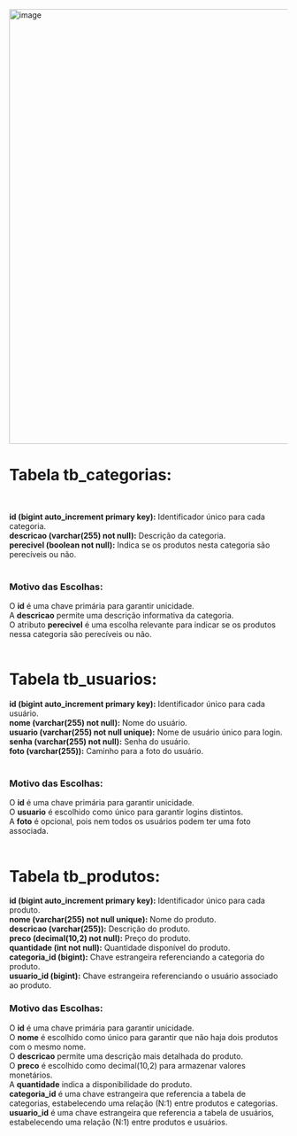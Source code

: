 <img width="785" alt="image" src="https://github.com/Generation-ecoFamily/banco-de-dados/assets/105950444/0925fde8-43db-411f-869d-f07b4db63f7b">

<h1>Tabela tb_categorias: </h1>
</br>

**id (bigint auto_increment primary key):** Identificador único para cada categoria.
</br>
**descricao (varchar(255) not null):** Descrição da categoria.
</br>
**perecivel (boolean not null):** Indica se os produtos nesta categoria são perecíveis ou não.
</br>
</br>

<h3>Motivo das Escolhas:</h3>

O **id** é uma chave primária para garantir unicidade.
</br>
A **descricao** permite uma descrição informativa da categoria.
</br>
O atributo **perecivel** é uma escolha relevante para indicar se os produtos nessa categoria são perecíveis ou não.
</br>
</br>

<h1>Tabela tb_usuarios: </h1>

**id (bigint auto_increment primary key):** Identificador único para cada usuário.
</br>
**nome (varchar(255) not null):** Nome do usuário.
</br>
**usuario (varchar(255) not null unique):** Nome de usuário único para login.
</br>
**senha (varchar(255) not null):** Senha do usuário.
</br>
**foto (varchar(255)):** Caminho para a foto do usuário.
</br>
</br>
<h3> Motivo das Escolhas: </h3>

O **id** é uma chave primária para garantir unicidade.
</br>
O **usuario** é escolhido como único para garantir logins distintos.
</br>
A **foto** é opcional, pois nem todos os usuários podem ter uma foto associada.
</br>
</br>

<h1>Tabela tb_produtos: </h1>

**id (bigint auto_increment primary key):** Identificador único para cada produto.
</br>
**nome (varchar(255) not null unique):** Nome do produto.
</br>
**descricao (varchar(255)):** Descrição do produto.
</br>
**preco (decimal(10,2) not null):** Preço do produto.
</br>
**quantidade (int not null):** Quantidade disponível do produto.
</br>
**categoria_id (bigint):** Chave estrangeira referenciando a categoria do produto.
</br>
**usuario_id (bigint):** Chave estrangeira referenciando o usuário associado ao produto.
</br>

<h3> Motivo das Escolhas: </h3>

O **id** é uma chave primária para garantir unicidade.
</br>
O **nome** é escolhido como único para garantir que não haja dois produtos com o mesmo nome.
</br>
O **descricao** permite uma descrição mais detalhada do produto.
</br>
O **preco** é escolhido como decimal(10,2) para armazenar valores monetários.
</br>
A **quantidade** indica a disponibilidade do produto.
</br>
**categoria_id** é uma chave estrangeira que referencia a tabela de categorias, estabelecendo uma relação (N:1) entre produtos e categorias.
</br>
**usuario_id** é uma chave estrangeira que referencia a tabela de usuários, estabelecendo uma relação (N:1) entre produtos e usuários.

